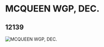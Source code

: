 # MCQUEEN WGP, DEC.
## 12139
![MCQUEEN WGP, DEC.](https://lc-www-live-s.legocdn.com/media/bricks/5/2/6019790.jpg)